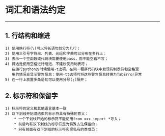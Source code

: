 # **词汇和语法约定**
***

## **1. 行结构和缩进**
    1) 使用换行符(\)可以将长语句划分为几行；
    2) 使用三引号字符串、列表、元组和字典可以分布在多行上；
    3) 表示一个空函数或代码块需要使用pass，而不能空着不写；
    4) 首选是使用空格进行缩进，不建议使用制表符；
       在运行python的时候使用-t选项，在同一程序代码块中发现有制表符和空格混
       用的情况会显示警告信息；使用-tt选项可将这些警告信息转换为TabError异常
    5) 在一行上放置多条语句可以使用分号(;)隔开；

## **2. 标示符和保留字**
    1) 标示符的定义和其他语言基本一致
    2) 以下划线开始或结束的标示符具有特殊的意义：
        * 一个下划线开始的标示符不能使用from xxx import *导入；
        * 前后均有双下划线的标示符是为特殊方法保留的；
        * 只有前面有双下划线的标示符实现私有的类成员；
